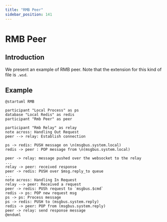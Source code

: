```yaml
---
title: "RMB Peer"
sidebar_position: 141
---
```


<h1> RMB Peer </h1>

## Introduction

We present an example of RMB peer. Note that the extension for this kind of file is `.wsd`.

## Example

```
@startuml RMB

participant "Local Process" as ps
database "Local Redis" as redis
participant "Rmb Peer" as peer

participant "Rmb Relay" as relay
note across: Handling Out Request
peer --> relay: Establish connection

ps -> redis: PUSH message on \n(msgbus.system.local)
redis -> peer : POP message from \n(msgbus.system.local)

peer -> relay: message pushed over the websocket to the relay
...
relay -> peer: received response
peer -> redis: PUSH over $msg.reply_to queue
...
note across: Handling In Request
relay --> peer: Received a request
peer -> redis: PUSh request to `msgbus.$cmd`
redis -> ps: POP new request msg
ps -> ps: Process message
ps -> redis: PUSH to (msgbus.system.reply)
redis -> peer: POP from (msgbus.system.reply)
peer -> relay: send response message
@enduml
```
